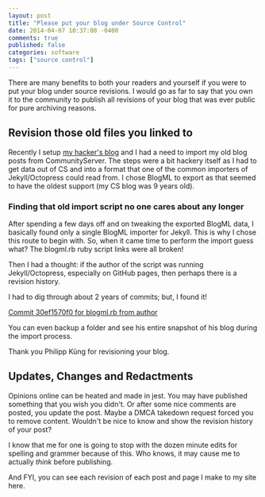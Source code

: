 ```yaml
---
layout: post
title: "Please put your blog under Source Control"
date: 2014-04-07 10:37:08 -0400
comments: true
published: false
categories: software
tags: ["source control"]
---
```


There are many benefits to both your readers and yourself if you were to put your
blog under source revisions.  I would go as far to say that you own it to the community
to publish all revisions of your blog that was ever public for pure archiving reasons.

<!-- more -->

## Revision those old files you linked to

Recently I setup [my hacker's blog](/software/my-hackers-blog.html) 
and I had a need to import my old blog posts from CommunityServer.  The steps were a bit
hackery itself as I had to get data out of CS and into a format that one of the common
importers of Jekyll/Octopress could read from.  I chose BlogML to export as that seemed
to have the oldest support (my CS blog was 9 years old).

### Finding that old import script no one cares about any longer

After spending a few days off and on tweaking the exported BlogML data, I basically found only 
a single BlogML importer for Jekyll.  This is why I chose this route to begin with.  So, when
it came time to perform the import guess what?  The blogml.rb ruby script links were all broken!

Then I had a thought: if the author of the script was running Jekyll/Octopress, especially on
GitHub pages, then perhaps there is a revision history.

I had to dig through about 2 years of commits; but, I found it!

[Commit 30ef1570f0 for blogml.rb from author](https://github.com/philippkueng/philippkueng.github.com/blob/30ef1570f06d33938b18d5eee7767d6641b9a779/source/_import/blogml.rb)

You can even backup a folder and see his entire snapshot of his blog during the import process.

Thank you Philipp Küng for revisioning your blog.

## Updates, Changes and Redactments

Opinions online can be heated and made in jest.  You may have published something that you wish you
didn't.  Or after some nice comments are posted, you update the post.  Maybe a DMCA takedown request
forced you to remove content.  Wouldn't be nice to know and show the revision history of your post?

I know that me for one is going to stop with the dozen minute edits for spelling and grammer because
of this.  Who knows, it may cause me to actually *think* before publishing.  

And FYI, you can see each revision of each post and page I make to my site here.
